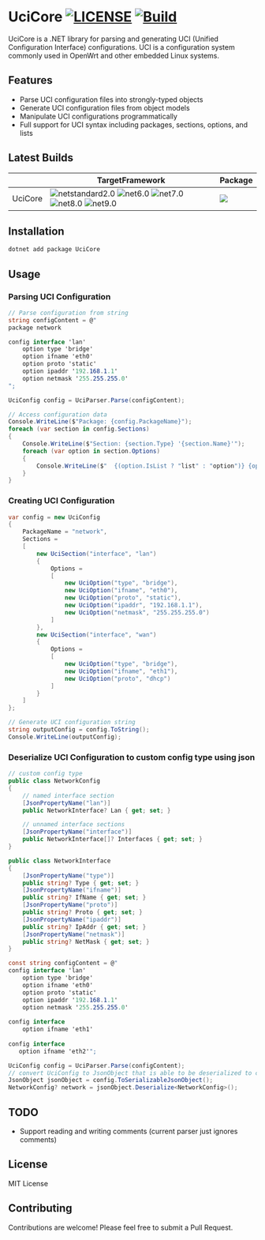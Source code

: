 # UciCore [![LICENSE](https://img.shields.io/github/license/mashape/apistatus.svg)](LICENSE.TXT) [![Build](https://github.com/huoshan12345/UciCore/actions/workflows/build.yml/badge.svg)](https://github.com/huoshan12345/UciCore/actions/workflows/build.yml)

UciCore is a .NET library for parsing and generating UCI (Unified Configuration Interface) configurations. UCI is a configuration system commonly used in OpenWrt and other embedded Linux systems.

## Features

- Parse UCI configuration files into strongly-typed objects
- Generate UCI configuration files from object models
- Manipulate UCI configurations programmatically
- Full support for UCI syntax including packages, sections, options, and lists

## Latest Builds

||TargetFramework|Package|
|----|----|----|
|UciCore|![netstandard2.0](https://img.shields.io/badge/netstandard-2.0-30a14e.svg) ![net6.0](https://img.shields.io/badge/net-6.0-30a14e.svg) ![net7.0](https://img.shields.io/badge/net-7.0-30a14e.svg) ![net8.0](https://img.shields.io/badge/net-8.0-30a14e.svg) ![net9.0](https://img.shields.io/badge/net-9.0-30a14e.svg) |[![](https://img.shields.io/nuget/v/UciCore?logo=nuget&label=nuget)](https://www.nuget.org/packages/UciCore)|

## Installation

```bash
dotnet add package UciCore
```

## Usage

### Parsing UCI Configuration

```csharp
// Parse configuration from string
string configContent = @"
package network

config interface 'lan'
    option type 'bridge'
    option ifname 'eth0'
    option proto 'static'
    option ipaddr '192.168.1.1'
    option netmask '255.255.255.0'
";

UciConfig config = UciParser.Parse(configContent);

// Access configuration data
Console.WriteLine($"Package: {config.PackageName}");
foreach (var section in config.Sections)
{
    Console.WriteLine($"Section: {section.Type} '{section.Name}'");
    foreach (var option in section.Options)
    {
        Console.WriteLine($"  {(option.IsList ? "list" : "option")} {option.Key} = '{option.Value}'");
    }
}
```

### Creating UCI Configuration

```csharp
var config = new UciConfig
{
    PackageName = "network",
    Sections =
    [
        new UciSection("interface", "lan")
        {
            Options =
            [
                new UciOption("type", "bridge"),
                new UciOption("ifname", "eth0"),
                new UciOption("proto", "static"),
                new UciOption("ipaddr", "192.168.1.1"),
                new UciOption("netmask", "255.255.255.0")
            ]
        },
        new UciSection("interface", "wan")
        {
            Options =
            [
                new UciOption("type", "bridge"),
                new UciOption("ifname", "eth1"),
                new UciOption("proto", "dhcp")
            ]
        }
    ]
};

// Generate UCI configuration string
string outputConfig = config.ToString();
Console.WriteLine(outputConfig);
```

### Deserialize UCI Configuration to custom config type using json

```csharp
// custom config type
public class NetworkConfig
{
    // named interface section
    [JsonPropertyName("lan")]
    public NetworkInterface? Lan { get; set; }

    // unnamed interface sections
    [JsonPropertyName("interface")]
    public NetworkInterface[]? Interfaces { get; set; }
}

public class NetworkInterface
{
    [JsonPropertyName("type")]
    public string? Type { get; set; }
    [JsonPropertyName("ifname")]
    public string? IfName { get; set; }
    [JsonPropertyName("proto")]
    public string? Proto { get; set; }
    [JsonPropertyName("ipaddr")]
    public string? IpAddr { get; set; }
    [JsonPropertyName("netmask")]
    public string? NetMask { get; set; }
}

const string configContent = @"
config interface 'lan'
    option type 'bridge'
    option ifname 'eth0'
    option proto 'static'
    option ipaddr '192.168.1.1'
    option netmask '255.255.255.0'
    
config interface
    option ifname 'eth1'
    
config interface
   option ifname 'eth2'";

UciConfig config = UciParser.Parse(configContent);
// convert UciConfig to JsonObject that is able to be deserialized to custom type.
JsonObject jsonObject = config.ToSerializableJsonObject();
NetworkConfig? network = jsonObject.Deserialize<NetworkConfig>();
```

## TODO

- Support reading and writing comments (current parser just ignores comments)

## License

MIT License

## Contributing

Contributions are welcome! Please feel free to submit a Pull Request.
